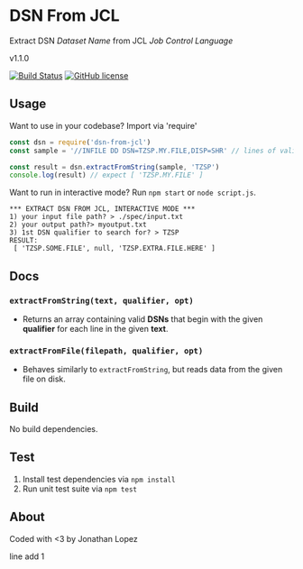 DSN From JCL
============

Extract DSN _Dataset Name_ from JCL _Job Control Language_

v1.1.0

[![Build Status](https://travis-ci.com/jonathangersam/dsn-from-jcl.svg?branch=master)](https://travis-ci.com/jonathangersam/dsn-from-jcl) [![GitHub license](https://img.shields.io/badge/license-MIT-blue.svg)](https://opensource.org/licenses/MIT)

Usage
-----
Want to use in your codebase? Import via 'require'

```javascript
const dsn = require('dsn-from-jcl')
const sample = '//INFILE DD DSN=TZSP.MY.FILE,DISP=SHR' // lines of valid JCL, separated by newline characters

const result = dsn.extractFromString(sample, 'TZSP')
console.log(result) // expect [ 'TZSP.MY.FILE' ]
```

Want to run in interactive mode? Run `npm start` or `node script.js`.

```
*** EXTRACT DSN FROM JCL, INTERACTIVE MODE ***
1) your input file path? > ./spec/input.txt
2) your output path?> myoutput.txt
3) 1st DSN qualifier to search for? > TZSP
RESULT:
 [ 'TZSP.SOME.FILE', null, 'TZSP.EXTRA.FILE.HERE' ]
```

Docs
----
### `extractFromString(text, qualifier, opt)`
- Returns an array containing valid **DSNs** that begin with the given **qualifier** for each line in the given **text**.

### `extractFromFile(filepath, qualifier, opt)`
- Behaves similarly to `extractFromString`, but reads data from the given file on disk.

Build
-----
No build dependencies.

Test
----
1. Install test dependencies via `npm install`
2. Run unit test suite via `npm test`

About
-----
Coded with <3 by Jonathan Lopez

line add 1